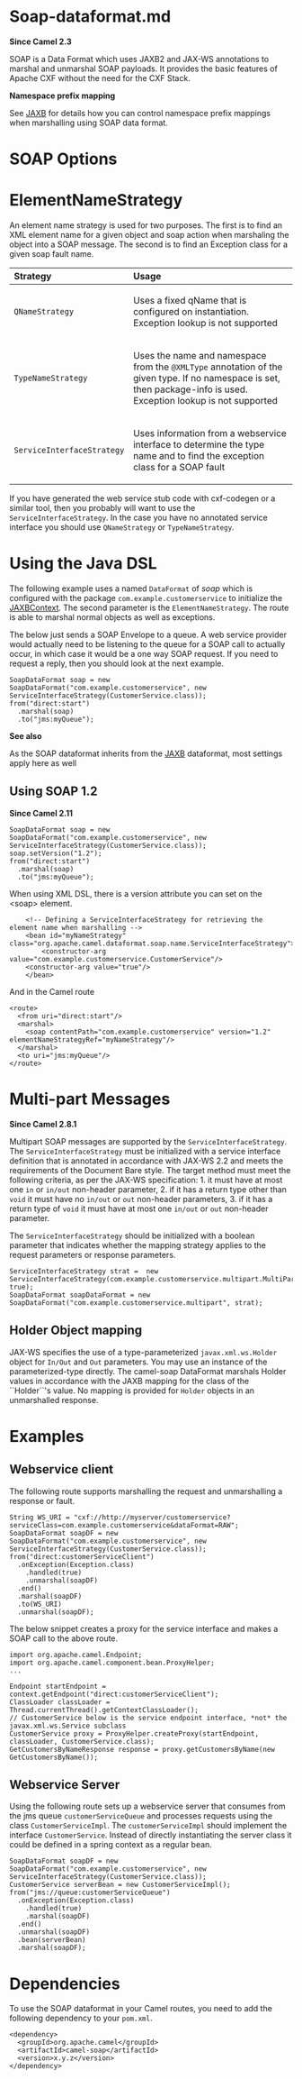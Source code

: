 # Soap-dataformat.md

**Since Camel 2.3**

SOAP is a Data Format which uses JAXB2 and JAX-WS annotations to marshal
and unmarshal SOAP payloads. It provides the basic features of Apache
CXF without the need for the CXF Stack.

**Namespace prefix mapping**

See [JAXB](#jaxb-dataformat.adoc) for details how you can control
namespace prefix mappings when marshalling using SOAP data format.

# SOAP Options

# ElementNameStrategy

An element name strategy is used for two purposes. The first is to find
an XML element name for a given object and soap action when marshaling
the object into a SOAP message. The second is to find an Exception class
for a given soap fault name.

<table>
<colgroup>
<col style="width: 10%" />
<col style="width: 89%" />
</colgroup>
<thead>
<tr class="header">
<th style="text-align: left;">Strategy</th>
<th style="text-align: left;">Usage</th>
</tr>
</thead>
<tbody>
<tr class="odd">
<td style="text-align: left;"><p><code>QNameStrategy</code></p></td>
<td style="text-align: left;"><p>Uses a fixed qName that is configured
on instantiation. Exception lookup is not supported</p></td>
</tr>
<tr class="even">
<td style="text-align: left;"><p><code>TypeNameStrategy</code></p></td>
<td style="text-align: left;"><p>Uses the name and namespace from the
<code>@XMLType</code> annotation of the given type. If no namespace is
set, then package-info is used. Exception lookup is not
supported</p></td>
</tr>
<tr class="odd">
<td
style="text-align: left;"><p><code>ServiceInterfaceStrategy</code></p></td>
<td style="text-align: left;"><p>Uses information from a webservice
interface to determine the type name and to find the exception class for
a SOAP fault</p></td>
</tr>
</tbody>
</table>

If you have generated the web service stub code with cxf-codegen or a
similar tool, then you probably will want to use the
`ServiceInterfaceStrategy`. In the case you have no annotated service
interface you should use `QNameStrategy` or `TypeNameStrategy`.

# Using the Java DSL

The following example uses a named `DataFormat` of *soap* which is
configured with the package `com.example.customerservice` to initialize
the
[JAXBContext](http://java.sun.com/javase/6/docs/api/javax/xml/bind/JAXBContext.html).
The second parameter is the `ElementNameStrategy`. The route is able to
marshal normal objects as well as exceptions.

The below just sends a SOAP Envelope to a queue. A web service provider
would actually need to be listening to the queue for a SOAP call to
actually occur, in which case it would be a one way SOAP request. If you
need to request a reply, then you should look at the next example.

    SoapDataFormat soap = new SoapDataFormat("com.example.customerservice", new ServiceInterfaceStrategy(CustomerService.class));
    from("direct:start")
      .marshal(soap)
      .to("jms:myQueue");

**See also**

As the SOAP dataformat inherits from the [JAXB](#jaxb-dataformat.adoc)
dataformat, most settings apply here as well

## Using SOAP 1.2

**Since Camel 2.11**

    SoapDataFormat soap = new SoapDataFormat("com.example.customerservice", new ServiceInterfaceStrategy(CustomerService.class));
    soap.setVersion("1.2");
    from("direct:start")
      .marshal(soap)
      .to("jms:myQueue");

When using XML DSL, there is a version attribute you can set on the
\<soap\> element.

        <!-- Defining a ServiceInterfaceStrategy for retrieving the element name when marshalling -->
        <bean id="myNameStrategy" class="org.apache.camel.dataformat.soap.name.ServiceInterfaceStrategy">
            <constructor-arg value="com.example.customerservice.CustomerService"/>
        <constructor-arg value="true"/>
        </bean>

And in the Camel route

    <route>
      <from uri="direct:start"/>
      <marshal>
        <soap contentPath="com.example.customerservice" version="1.2" elementNameStrategyRef="myNameStrategy"/>
      </marshal>
      <to uri="jms:myQueue"/>
    </route>

# Multi-part Messages

**Since Camel 2.8.1**

Multipart SOAP messages are supported by the `ServiceInterfaceStrategy`.
The `ServiceInterfaceStrategy` must be initialized with a service
interface definition that is annotated in accordance with JAX-WS 2.2 and
meets the requirements of the Document Bare style. The target method
must meet the following criteria, as per the JAX-WS specification: 1. it
must have at most one `in` or `in/out` non-header parameter, 2. if it
has a return type other than `void` it must have no `in/out` or `out`
non-header parameters, 3. if it has a return type of `void` it must have
at most one `in/out` or `out` non-header parameter.

The `ServiceInterfaceStrategy` should be initialized with a boolean
parameter that indicates whether the mapping strategy applies to the
request parameters or response parameters.

    ServiceInterfaceStrategy strat =  new ServiceInterfaceStrategy(com.example.customerservice.multipart.MultiPartCustomerService.class, true);
    SoapDataFormat soapDataFormat = new SoapDataFormat("com.example.customerservice.multipart", strat);

## Holder Object mapping

JAX-WS specifies the use of a type-parameterized `javax.xml.ws.Holder`
object for `In/Out` and `Out` parameters. You may use an instance of the
parameterized-type directly. The camel-soap DataFormat marshals Holder
values in accordance with the JAXB mapping for the class of the
\`\`Holder\`\`'s value. No mapping is provided for `Holder` objects in
an unmarshalled response.

# Examples

## Webservice client

The following route supports marshalling the request and unmarshalling a
response or fault.

    String WS_URI = "cxf://http://myserver/customerservice?serviceClass=com.example.customerservice&dataFormat=RAW";
    SoapDataFormat soapDF = new SoapDataFormat("com.example.customerservice", new ServiceInterfaceStrategy(CustomerService.class));
    from("direct:customerServiceClient")
      .onException(Exception.class)
        .handled(true)
        .unmarshal(soapDF)
      .end()
      .marshal(soapDF)
      .to(WS_URI)
      .unmarshal(soapDF);

The below snippet creates a proxy for the service interface and makes a
SOAP call to the above route.

    import org.apache.camel.Endpoint;
    import org.apache.camel.component.bean.ProxyHelper;
    ...
    
    Endpoint startEndpoint = context.getEndpoint("direct:customerServiceClient");
    ClassLoader classLoader = Thread.currentThread().getContextClassLoader();
    // CustomerService below is the service endpoint interface, *not* the javax.xml.ws.Service subclass
    CustomerService proxy = ProxyHelper.createProxy(startEndpoint, classLoader, CustomerService.class);
    GetCustomersByNameResponse response = proxy.getCustomersByName(new GetCustomersByName());

## Webservice Server

Using the following route sets up a webservice server that consumes from
the jms queue `customerServiceQueue` and processes requests using the
class `CustomerServiceImpl`. The `customerServiceImpl` should implement
the interface `CustomerService`. Instead of directly instantiating the
server class it could be defined in a spring context as a regular bean.

    SoapDataFormat soapDF = new SoapDataFormat("com.example.customerservice", new ServiceInterfaceStrategy(CustomerService.class));
    CustomerService serverBean = new CustomerServiceImpl();
    from("jms://queue:customerServiceQueue")
      .onException(Exception.class)
        .handled(true)
        .marshal(soapDF)
      .end()
      .unmarshal(soapDF)
      .bean(serverBean)
      .marshal(soapDF);

# Dependencies

To use the SOAP dataformat in your Camel routes, you need to add the
following dependency to your `pom.xml`.

    <dependency>
      <groupId>org.apache.camel</groupId>
      <artifactId>camel-soap</artifactId>
      <version>x.y.z</version>
    </dependency>
